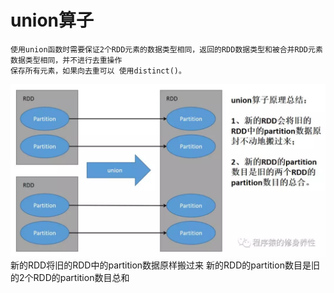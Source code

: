 # union算子
	使用union函数时需要保证2个RDD元素的数据类型相同，返回的RDD数据类型和被合并RDD元素数据类型相同，并不进行去重操作
	保存所有元素，如果向去重可以 使用distinct()。
![image](https://github.com/williamzhang11/fastBigData/blob/master/src/main/java/com/xiu/fastBigData/union/image/union.jpg)
新的RDD将旧的RDD中的partition数据原样搬过来
新的RDD的partition数目是旧的2个RDD的partition数目总和
